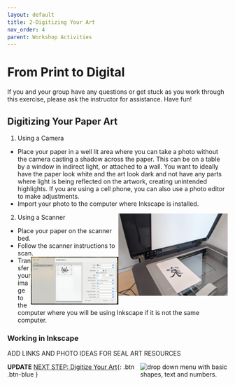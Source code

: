 ```yaml
---
layout: default
title: 2-Digitizing Your Art
nav_order: 4
parent: Workshop Activities
---
```

# From Print to Digital

If you and your group have any questions or get stuck as you work through this exercise, please ask the instructor for assistance.  Have fun!

## Digitizing Your Paper Art

1. Using a Camera
- Place your paper in a well lit area where you can take a photo without the camera casting a shadow across the paper. This can be on a table by a window in indirect light, or attached to a wall. You want to ideally have the paper look white and the art look dark and not have any parts where light is being reflected on the artwork, creating unintended highlights. If you are using a cell phone, you can also use a photo editor to make adjustments.
- Import your photo to the computer where Inkscape is installed.
  
2. Using a Scanner <img src="images/11.scanner.jpg" style="width:250px;float:right;" alt="">
- Place your paper on the scanner bed.
- Follow the scanner instructions to scan. <img src="images/12.scanning_zone.png" style="width:200px;float:right;" alt="">
- Transfer your image to the computer where you will be using Inkscape if it is not the same computer.

### Working in Inkscape

 ADD LINKS AND PHOTO IDEAS FOR SEAL ART RESOURCES                                                                                                                
                                                                                                                      
                                                                                                                      
<img src="images/tinkercad-keychain-02b.png" style="float:right;width:200px" alt="drop down menu with basic shapes, text and numbers."> 


**UPDATE**
[NEXT STEP: Digitize Your Art](digitize-art.html){: .btn .btn-blue }
